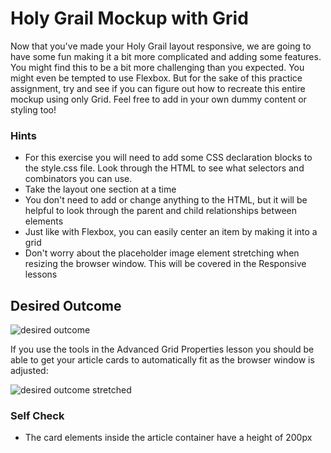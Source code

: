 # Holy Grail Mockup with Grid

Now that you've made your Holy Grail layout responsive, we are going to have some fun making it a bit more complicated and adding some features. You might find this to be a bit more challenging than you expected. You might even be tempted to use Flexbox. But for the sake of this practice assignment, try and see if you can figure out how to recreate this entire mockup using only Grid. Feel free to add in your own dummy content or styling too!

### Hints

- For this exercise you will need to add some CSS declaration blocks to the style.css file. Look through the HTML to see what selectors and combinators you can use.
- Take the layout one section at a time
- You don't need to add or change anything to the HTML, but it will be helpful to look through the parent and child relationships between elements
- Just like with Flexbox, you can easily center an item by making it into a grid
- Don't worry about the placeholder image element stretching when resizing the browser window. This will be covered in the Responsive lessons

## Desired Outcome

![desired outcome](./desired-outcome.png)

If you use the tools in the Advanced Grid Properties lesson you should be able to get your article cards to automatically fit as the browser window is adjusted:

![desired outcome stretched](./desired-outcome-stretched.png)

### Self Check

<!-- - The container element has two columns -->
<!-- - The container's second column is 4 times larger than the first column -->
<!-- - The container element has a gap of 4px -->
<!-- - The header element has two columns -->
<!-- - The `ul` inside the menu element contains another grid -->
<!-- - The `ul` inside the nav element contains another grid -->
<!-- - The sidebar element has a gap of 50px -->
<!-- - The text elements in the sidebar are centered with grid -->
  <!-- - The article element should set grid columns using `repeat` along with the `auto-fit` and `minmax` properties -->
  <!-- - The article columns should have a minimum value of 250px and a maximum of 1fr unit -->
  <!-- - The article element has a gap of 15px -->

- The card elements inside the article container have a height of 200px
  <!-- - The header and footer span across both columns -->
  <!-- - The sidebar only spans across the first column -->
  <!-- - The nav and article elements only span across the second column -->
